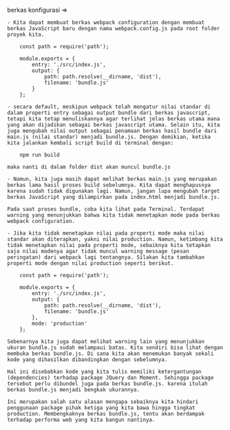 berkas konfigurasi => 

    - Kita dapat membuat berkas webpack configuration dengan membuat berkas JavaScript baru dengan nama webpack.config.js pada root folder proyek kita.

        const path = require('path');
        
        module.exports = {
            entry: './src/index.js',
            output: {
                path: path.resolve(__dirname, 'dist'),
                filename: 'bundle.js'
            }
        };

    - secara default, meskipun webpack telah mengatur nilai standar di dalam properti entry sebagai output bundle dari berkas javascript, tetapi kita tetap menuliskannya agar terlihat jelas berkas utama mana yang akan dijadikan sebagai berkas javascript utama. Selain itu, kita juga mengubah nilai output sebagai penamaan berkas hasil bundle dari main.js (nilai standar) menjadi bundle.js. Dengan demikian, ketika kita jalankan kembali script build di terminal dengan:

        npm run build

    maka nanti di dalam folder dist akan muncul bundle.js

    - Namun, kita juga masih dapat melihat berkas main.js yang merupakan berkas lama hasil proses build sebelumnya. Kita dapat menghapusnya karena sudah tidak digunakan lagi. Namun, jangan lupa mengubah target berkas JavaScript yang dilampirkan pada index.html menjadi bundle.js.

    Pada saat proses bundle, coba kita lihat pada Terminal. Terdapat warning yang menunjukkan bahwa kita tidak menetapkan mode pada berkas webpack configuration.

    - Jika kita tidak menetapkan nilai pada properti mode maka nilai standar akan diterapkan, yakni nilai production. Namun, ketimbang kita tidak menetapkan nilai pada properti mode, sebaiknya kita tetapkan saja nilai modenya agar tidak muncul warning message (pesan peringatan) dari webpack lagi tentangnya. Silakan kita tambahkan properti mode dengan nilai production seperti berikut.

        const path = require('path');
        
        module.exports = {
            entry: './src/index.js',
            output: {
                path: path.resolve(__dirname, 'dist'),
                filename: 'bundle.js'
            },
            mode: 'production'
        };

    Sebenarnya kita juga dapat melihat warning lain yang menunjukkan ukuran bundle.js sudah melampaui batas. Kita sendiri bisa lihat dengan membuka berkas bundle.js. Di sana kita akan menemukan banyak sekali kode yang dihasilkan dibandingkan dengan sebelumnya.

    Hal ini disebabkan kode yang kita tulis memiliki ketergantungan (dependencies) terhadap package JQuery dan Moment. Sehingga package tersebut perlu dibundel juga pada berkas bundle.js. karena itulah berkas bundle.js menjadi bengkak ukurannya.

    Ini merupakan salah satu alasan mengapa sebaiknya kita hindari penggunaan package pihak ketiga yang kita bawa hingga tingkat production. Membengkaknya berkas bundle.js, tentu akan berdampak terhadap performa web yang kita bangun nantinya.